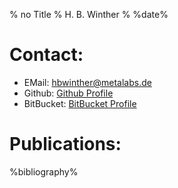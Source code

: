 % no Title
% H. B. Winther
% %date%

Contact:
=======

 -  EMail: [hbwinther@metalabs.de](mailto:hbwinther@metalabs.de)
 -  Github: [Github Profile]
 -  BitBucket: [BitBucket Profile]


Publications:
============

%bibliography%

[Github Profile]: https://github.com/liob
[BitBucket Profile]: https://bitbucket.org/hbwinther
